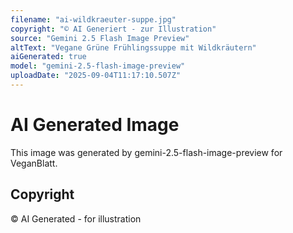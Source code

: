 ```yaml
---
filename: "ai-wildkraeuter-suppe.jpg"
copyright: "© AI Generiert - zur Illustration"
source: "Gemini 2.5 Flash Image Preview"
altText: "Vegane Grüne Frühlingssuppe mit Wildkräutern"
aiGenerated: true
model: "gemini-2.5-flash-image-preview"
uploadDate: "2025-09-04T11:17:10.507Z"
---
```


# AI Generated Image

This image was generated by gemini-2.5-flash-image-preview for VeganBlatt.

## Copyright
© AI Generated - for illustration
